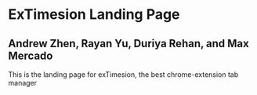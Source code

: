 # ExTimesion Landing Page
## Andrew Zhen, Rayan Yu, Duriya Rehan, and Max Mercado
This is the landing page for exTimesion, the best chrome-extension tab manager
